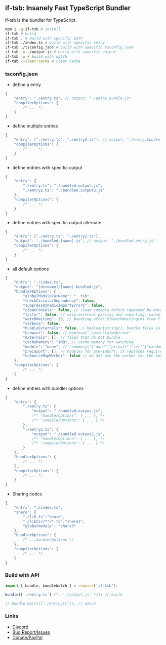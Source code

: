 ## if-tsb: Insanely Fast TypeScript Bundler
if-tsb is the bundler for TypeScript.  

```sh
npm i -g if-tsb # install
if-tsb # build
if-tsb . # build with specific path
if-tsb ./index.ts # build with specific entry
if-tsb ./tsconfig.json # build with specific tsconfig.json
if-tsb -o ./output.js # build with specific output
if-tsb -w # build with watch
if-tab --clear-cache # clear cache
```


### tsconfig.json

* define a entry  
```js
{
    "entry": "./entry.ts", // output: "./entry.bundle.js"
    "compilerOptions": {
        /* ... */
    }
}
```
* define multiple entries  
```js
{
    "entry": ["./entry.ts", "./entry2.ts"], // output: "./entry.bundle.js", "./entry2.bundle.js"
    "compilerOptions": {
        /* ... */
    }
}
```
* define entries with specific output  
```js
{
    "entry": {
        "./entry.ts": "./bundled.output.js",
        "./entry2.ts": "./bundled.output2.js"
    },
    "compilerOptions": {
        /* ... */
    }
}
```
* define entries with specific output alternate  
```js
{
    "entry": ["./entry.ts", "./entry2.ts"],
    "output": "./bundled.[name].js", // output: "./bundled.entry.js"
    "compilerOptions": {
        /* ... */
    }
}
```
* all default options
```js
{
    "entry": "./index.ts",
    "output": "[dirname]/[name].bundled.js",
    "bundlerOptions": {
        "globalModuleVarName": "__tsb",
        "checkCircularDependency": false, 
        "suppressDynamicImportErrors": false, 
        "cleanConsole": false, // clean console before repeated by watch
        "faster": false, // skip external parsing and reporting, cannot emit some d.ts and will not replace enum const
        "watchWaiting": 30, // bundling after ${watchWaiting}ms from file modifying
        "verbose": false,
        "bundleExternals": false, // boolean|string[], bundle files in node_modules
        "browser": false, // boolean|"./path/to/web/root"
        "externals": [], // files that do not bundle
        "cacheMemory": "1MB", // cache memory for watching
        "module": "none", // "commonjs"|"none"|"private"|"self"|"window"|"this"|"var (varname)"|"let (varname)"|"const (varname)"
        "preimport": [], // modules for pre-import. it replaces require('name') to __tsb.name,
        "noSourceMapWorker": false // do not use the worker for the sourcemap generating.
    },
    "compilerOptions": {
        /* ... */
    }
}
```
* define entries with bundler options  
```js
{
    "entry": {
        "./entry.ts": {
            "output": "./bundled.output.js",
            /** "bundlerOptions": { ... }, */
            /** "compilerOptions": { ... } */
        },
        "./entry2.ts": {
            "output": "./bundled.output2.js",
            /** "bundlerOptions": { ... }, */
            /** "compilerOptions": { ... } */
        }
    },
    "bundlerOptions": {
        /* ... */
    },
    "compilerOptions": {
        /* ... */
    }
}
```
* Sharing codes  
```js
{
    "entry": "./index.ts",
    "share": {
        "./lib.ts":"share",
        "./libdir/**/*.ts":"share2",
        "globalmodule": "share3"
    },
    "bundlerOptions": {
        /* ...bundlerOptions */
    },
    "compilerOptions": {
        /* ... */
    }
}
```

### Build with API
```ts
import { bundle, bundleWatch } = require('if-tsb');

bundle(['./entry.ts'] /*, './output.js' */); // build

// bundle.watch(['./entry.ts']); // watch

```

### Links
* [Discord](https://discord.gg/pC9XdkC)
* [Bug Report/Issues](https://github.com/bdsx/if-tsb/issues)
* [Donate/PayPal](https://rua.kr/webapp/donate)
